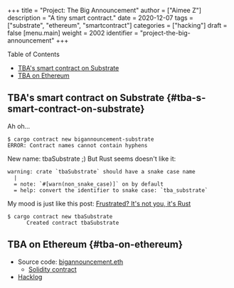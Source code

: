 +++
title = "Project: The Big Announcement"
author = ["Aimee Z"]
description = "A tiny smart contract."
date = 2020-12-07
tags = ["substrate", "ethereum", "smartcontract"]
categories = ["hacking"]
draft = false
[menu.main]
  weight = 2002
  identifier = "project-the-big-announcement"
+++

<div class="ox-hugo-toc toc">
<div></div>

<div class="heading">Table of Contents</div>

- [TBA's smart contract on Substrate](#tba-s-smart-contract-on-substrate)
- [TBA on Ethereum](#tba-on-ethereum)

</div>
<!--endtoc-->


## TBA's smart contract on Substrate {#tba-s-smart-contract-on-substrate}

Ah oh...

```shell
$ cargo contract new bigannouncement-substrate
ERROR: Contract names cannot contain hyphens
```

New name: tbaSubstrate ;)
But Rust seems doesn't like it:

```shell
warning: crate `tbaSubstrate` should have a snake case name
  |
  = note: `#[warn(non_snake_case)]` on by default
  = help: convert the identifier to snake case: `tba_substrate`
```

My mood is just like this post: [Frustrated? It's not you, it's Rust](https://fasterthanli.me/articles/frustrated-its-not-you-its-rust)

```shell
$ cargo contract new tbaSubstrate
      Created contract tbaSubstrate
```


## TBA on Ethereum {#tba-on-ethereum}

-   Source code: [bigannouncement.eth](https://github.com/Aimeedeer/bigannouncement)
    -   [Solidity contract](https://github.com/Aimeedeer/bigannouncement/blob/master/contracts/BigAnnouncement.sol)
-   [Hacklog](https://github.com/Aimeedeer/bigannouncement/blob/master/doc/hacklog.md)